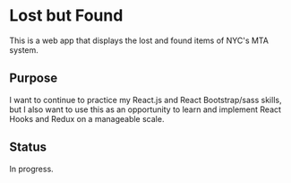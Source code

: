 # Lost but Found

This is a web app that displays the lost and found items of NYC's MTA system. 

## Purpose

I want to continue to practice my React.js and React Bootstrap/sass skills, but I also want to use this as an opportunity to learn and implement React Hooks and Redux on a manageable scale.

## Status

In progress.